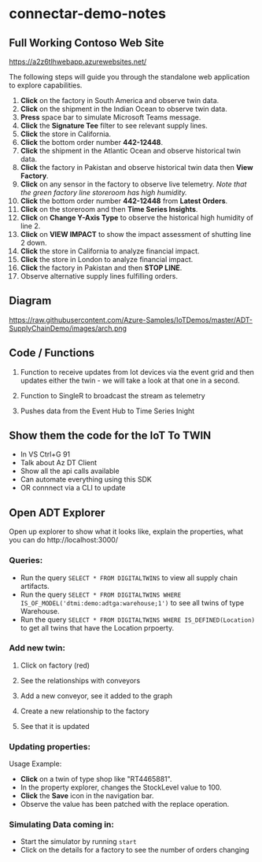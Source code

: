 # connectar-demo-notes


## Full Working Contoso Web Site

https://a2z6tlhwebapp.azurewebsites.net/

The following steps will guide you through the standalone web application to explore capabilities.

1. **Click** on the factory in South America and observe twin data.
1. **Click** on the shipment in the Indian Ocean to observe twin data.
1. **Press** space bar to simulate Microsoft Teams message.
1. **Click** the **Signature Tee** filter to see relevant supply lines.
1. **Click** the store in California.
1. **Click** the bottom order number **442-12448**.
1. **Click** the shipment in the Atlantic Ocean and observe historical twin data.
1. **Click** the factory in Pakistan and observe historical twin data then **View Factory**.
1. **Click** on any sensor in the factory to observe live telemetry. _Note that the green factory line storeroom has high humidity._
1. **Click** the bottom order number **442-12448** from **Latest Orders**.
1. **Click** on the storeroom and then **Time Series Insights**.
1. **Click** on **Change Y-Axis Type** to observe the historical high humidity of line 2.
1. **Click** on **VIEW IMPACT** to show the impact assessment of shutting line 2 down.
1. **Click** the store in California to analyze financial impact.
1. **Click** the store in London to analyze financial impact.
1. **Click** the factory in Pakistan and then **STOP LINE**.
1. Observe alternative supply lines fulfilling orders.

## Diagram

https://raw.githubusercontent.com/Azure-Samples/IoTDemos/master/ADT-SupplyChainDemo/images/arch.png

## Code / Functions

1. Function to receive updates from Iot devices via the event grid and then updates either the twin - we will take a look at that one in a second.

2. Function to SingleR to broadcast the stream as telemetry

3. Pushes data from the Event Hub to Time Series Inight

## Show them the code for the IoT To TWIN

- In VS Ctrl+G 91
- Talk about Az DT Client
- Show all the api calls available
- Can automate everything using this SDK
- OR connnect via a CLI to update

## Open ADT Explorer

Open up explorer to show what it looks like, explain the properties, what you can do
http://localhost:3000/

### Queries:

- Run the query `SELECT * FROM DIGITALTWINS` to view all supply chain artifacts.
- Run the query `SELECT * FROM DIGITALTWINS WHERE IS_OF_MODEL('dtmi:demo:adtga:warehouse;1')` to see all twins of type Warehouse.
- Run the query `SELECT * FROM DIGITALTWINS WHERE IS_DEFINED(Location)` to get all twins that have the Location prpoerty.

### Add new twin:

1. Click on factory (red)

2. See the relationships with conveyors

3. Add a new conveyor, see it added to the graph

4. Create a new relationship to the factory

5. See that it is updated

### Updating properties:

Usage Example:

- **Click** on a twin of type shop like "RT4465881".
- In the property explorer, changes the StockLevel value to 100.
- **Click** the **Save** icon in the navigation bar.
- Observe the value has been patched with the replace operation.


### Simulating Data coming in: 
- Start the simulator by running `start` 
- Click on the details for a factory to see the number of orders changing
